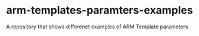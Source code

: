 # arm-templates-paramters-examples
 A repository that shows differenet examples of ARM Template parameters
